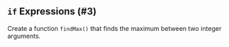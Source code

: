 ## `if` Expressions (#3)

Create a function `findMax()` that finds the maximum between two integer arguments.